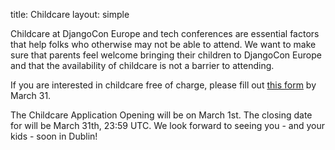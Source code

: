 title: Childcare
layout: simple

Childcare at DjangoCon Europe and tech conferences are essential factors that help folks who otherwise may not be able to attend. We want to make sure that parents feel welcome bringing their children to DjangoCon Europe and that the availability of childcare is not a barrier to attending.

If you are interested in childcare free of charge, please fill out [this form](https://forms.gle/p4iJq7ZM5Gi242uY9) by March 31.

The Childcare Application Opening will be on March 1st. The closing date for will be March 31th, 23:59 UTC.
We look forward to seeing you - and your kids - soon in Dublin!
